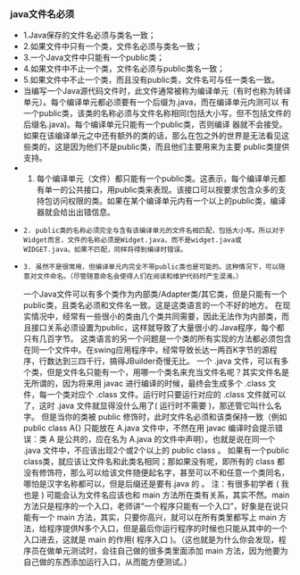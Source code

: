 ### java文件名必须
* 1.Java保存的文件名必须与类名一致；
* 2.如果文件中只有一个类，文件名必须与类名一致；
* 3.一个Java文件中只能有一个public类；
* 4.如果文件中不止一个类，文件名必须与public类名一致；
* 5.如果文件中不止一个类，而且没有public类，文件名可与任一类名一致。
* 当编写一个Java源代码文件时，此文件通常被称为编译单元（有时也称为转译单元）。每个编译单元都必须要有一个后缀为.java，而在编译单元内测可以 有一个public类，该类的名称必须与文件名称相同(包括大小写，但不包括文件的后缀名.java)。每个编译单元只能有一个public类，否则编译 器就不会接受。如果在该编译单元之中还有额外的类的话，那么在包之外的世界是无法看见这些类的，这是因为他们不是public类，而且他们主要用来为主要 public类提供支持。
* 1. 每个编译单元（文件）都只能有一个public类。这表示，每个编译单元都有单一的公共接口，用public类来表现。该接口可以按要求包含众多的支持包访问权限的类。如果在某个编译单元内有一个以上的public类，编译器就会给出出错信息。
*     2. public类的名称必须完全与含有该编译单元的文件名相匹配，包括大小写。所以对于Widget而言，文件的名称必须是Widget.java，而不是widget.java或WIDGET.java。如果不匹配，同样将得到编译时错误。
*     3. 虽然不是很常用，但编译单元内完全不带public类也是可能的。这种情况下，可以随意对文件命名。（尽管随意命名会使得人们在阅读和维护代码时产生混淆。）
     一个Java文件可以有多个类作为内部类/Adapter类/其它类，但是只能有一个public类，且类名必须和文件名一致。这是这类语言的一个不好的地方。
     在现实情况中，经常有一些很小的类由几个类共同需要，因此无法作为内部类，而且接口关系必须设置为public，这样就导致了大量很小的.Java程序，每个都只有几百字节。
     这类语言的另一个问题是一个类的所有实现的方法都必须包含在同一个文件中。在swing应用程序中，经常导致长达一两百K字节的源程序，行数达到三四千行，搞得JBuilder奇慢无比。
    一个 .java 文件，可以有多个类，但是文件名只能有一个，用哪一个类名来充当文件名呢？其实文件名是无所谓的，因为将来用 javac 进行编译的时候，最终会生成多个 .class 文件，每一个类对应个 .class 文件。运行时只要运行对应的 .class 文件就可以了，这时 .java 文件就显得没什么用了( 运行时不需要 )，那还管它叫什么名字。
    但是当你的类被 public 修饰时，此时文件名必须和该类保持一致（例如 public class A{} 只能放在 A.java 文件中，不然在用 javac 编译时会提示错误：类 A 是公共的，应在名为 A.java 的文件中声明）。也就是说在同一个 .java 文件中，不应该出现2个或2个以上的 public class 。
    如果有一个public class类，就应该让文件名和此类名相同；那如果没有呢，即所有的 class 都没有修饰符，那么可以给该文件随便起名字，甚至可以不和任意一个类同名，哪怕是汉字名称都可以，但是后缀还是要有.java 的  。
    注：有很多初学者 ( 我也是 ) 可能会认为文件名应该也和 main 方法所在类有关系，其实不然。main 方法只是程序的一个入口，老师讲“一个程序只能有一个入口”，好象是在说只能有一个 main 方法，其实，只要你高兴，就可以在所有类里都写上 main 方法，给程序提供N多个入口，但是最后你运行程序的时候也只能从其中的一个入口进去，这就是 main 的作用( 程序入口 )。（这也就是为什么你会发现，程序员在做单元测试时，会往自己做的很多类里面添加 main 方法，因为他要为自己做的东西添加运行入口，从而能方便测试。）
